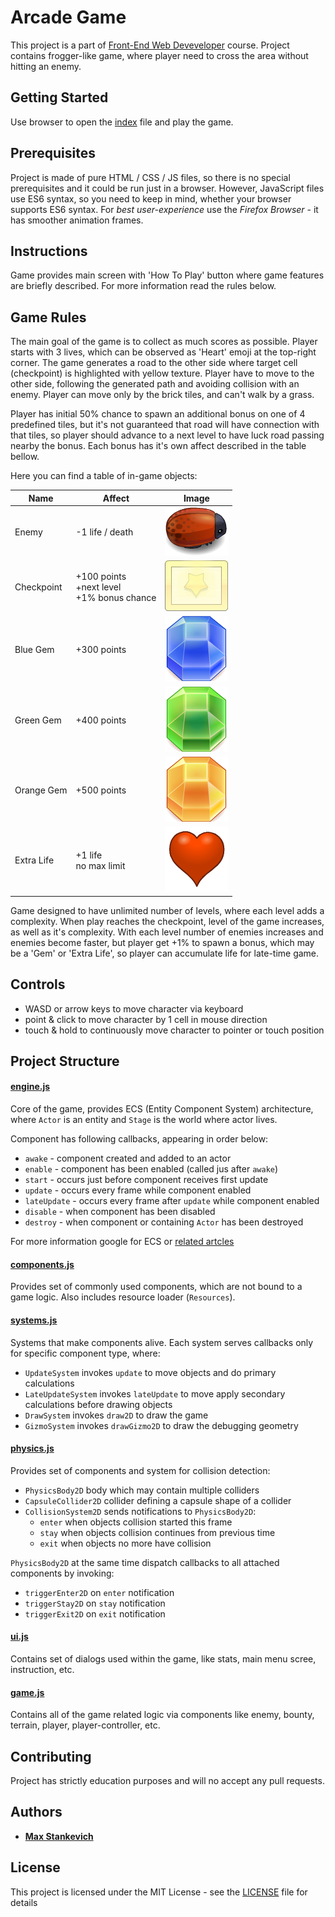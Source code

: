 # Arcade Game

This project is a part of [Front-End Web Deveveloper](https://www.udacity.com/course/front-end-web-developer-nanodegree--nd001) course. Project contains frogger-like game, where player need to cross the area without hitting an enemy.

## Getting Started
Use browser to open the [index](index.html) file and play the game.

## Prerequisites
Project is made of pure HTML / CSS / JS files, so there is no special prerequisites and it could be run just in a browser. However, JavaScript files use ES6 syntax, so you need to keep in mind, whether your browser supports ES6 syntax. For *best user-experience* use the *Firefox Browser* - it has smoother animation frames.

## Instructions
Game provides main screen with 'How To Play' button where game features are briefly described.
For more information read the rules below.

## Game Rules
The main goal of the game is to collect as much scores as possible. Player starts with 3 lives, which can be observed as 'Heart' emoji at the top-right corner. The game generates a road to the other side where target cell (checkpoint) is highlighted with yellow texture. Player have to move to the other side, following the generated path and avoiding collision with an enemy. Player can move only by the brick tiles, and can't walk by a grass.

Player has initial 50% chance to spawn an additional bonus on one of 4 predefined tiles, but it's not guaranteed that road will have connection with that tiles, so player should advance to a next level to have luck road passing nearby the bonus. Each bonus has it's own affect described in the table bellow.
 
 Here you can find a table of in-game objects:
 
 Name        | Affect      | Image
 ------------|-------------|------
 Enemy       | -1 life / death | ![enemy](img/icon/enemy-bug.png)
 Checkpoint  | +100 points<br/>+next level<br/>+1% bonus chance | ![checkpoint](img/icon/selector.png)
 Blue Gem    | +300 points | ![blue gem](img/icon/gem-blue.png)
 Green Gem   | +400 points | ![green gem](img/icon/gem-green.png)
 Orange Gem  | +500 points | ![orange gem](img/icon/gem-orange.png)
 Extra Life  | +1 life<br/> no max limit | ![extra life](img/icon/heart.png)
 
Game designed to have unlimited number of levels, where each level adds a complexity. When play reaches the checkpoint, level of the game increases, as well as it's complexity. With each level number of enemies increases and enemies become faster, but player get +1% to spawn a bonus, which may be a 'Gem' or 'Extra Life', so player can accumulate life for late-time game.

## Controls
- WASD or arrow keys to move character via keyboard 
- point & click to move character by 1 cell in mouse direction
- touch & hold to continuously move character to pointer or touch position

## Project Structure
#### [engine.js](js/engine.js)
Core of the game, provides ECS (Entity Component System) architecture, where `Actor` is an entity and `Stage` is the world where actor lives.

Component has following callbacks, appearing in order below:
- `awake` - component created and added to an actor
- `enable` - component has been enabled (called jus after `awake`)
- `start` - occurs just before component receives first update
- `update` - occurs every frame while component enabled
- `lateUpdate` - occurs every frame after `update` while component enabled
- `disable` - when component has been disabled
- `destroy` - when component or containing `Actor` has been destroyed
 
For more information google for ECS or [related artcles](https://www.gamedev.net/articles/programming/general-and-gameplay-programming/understanding-component-entity-systems-r3013/)

#### [components.js](js/components.js)
Provides set of commonly used components, which are not bound to a game logic. Also includes resource loader (`Resources`).

#### [systems.js](js/systems.js)
Systems that make components alive. Each system serves callbacks only for specific component type, where:
- `UpdateSystem` invokes `update` to move objects and do primary calculations
- `LateUpdateSystem` invokes `lateUpdate` to move apply secondary calculations before drawing objects 
- `DrawSystem` invokes `draw2D` to draw the game
- `GizmoSystem` invokes `drawGizmo2D` to draw the debugging geometry
 
#### [physics.js](js/physics.js)
Provides set of components and system for collision detection:
* `PhysicsBody2D` body which may contain multiple colliders
* `CapsuleCollider2D` collider defining a capsule shape of a collider
* `CollisionSystem2D` sends notifications to `PhysicsBody2D`:
    * `enter` when objects collision started this frame
    * `stay` when objects collision continues from previous time
    * `exit` when objects no more have collision

`PhysicsBody2D` at the same time dispatch callbacks to all attached components by invoking:
* `triggerEnter2D` on `enter` notification
* `triggerStay2D` on `stay` notification
* `triggerExit2D` on `exit` notification
     
#### [ui.js](js/ui.js)
Contains set of dialogs used within the game, like stats, main menu scree, instruction, etc.

#### [game.js](js/game.js)
Contains all of the game related logic via components like enemy, bounty, terrain, player, player-controller, etc. 

## Contributing
Project has strictly education purposes and will no accept any pull requests.

## Authors
* **[Max Stankevich](https://github.com/gavar)**

## License
This project is licensed under the MIT License - see the [LICENSE](LICENSE.md) file for details

